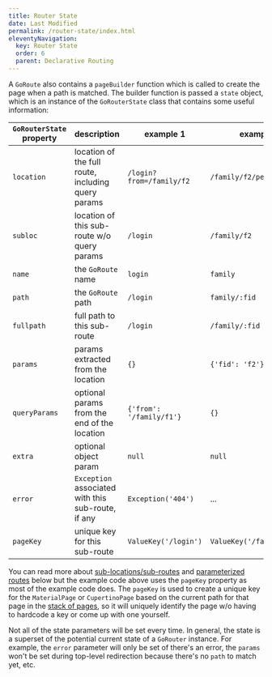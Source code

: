 ```yaml
---
title: Router State
date: Last Modified 
permalink: /router-state/index.html
eleventyNavigation:
  key: Router State
  order: 6
  parent: Declarative Routing
---
```

A `GoRoute` also contains a `pageBuilder` function which is called to create the
page when a path is matched. The builder function is passed a `state` object,
which is an instance of the `GoRouterState` class that contains some useful
information:

| `GoRouterState` property | description | example 1 | example 2 |
| ------------------------ | ----------- | ------- | ------- |
| `location` | location of the full route, including query params | `/login?from=/family/f2` | `/family/f2/person/p1`|
| `subloc` | location of this sub-route w/o query params | `/login` | `/family/f2` |
| `name` | the `GoRoute` name | `login` | `family` |
| `path` | the `GoRoute` path | `/login` | `family/:fid` |
| `fullpath` | full path to this sub-route | `/login` | `/family/:fid` |
| `params` | params extracted from the location | `{}` | `{'fid': 'f2'}` |
| `queryParams` | optional params from the end of the location | `{'from': '/family/f1'}` | `{}` |
| `extra` | optional object param | `null` | `null` |
| `error` | `Exception` associated with this sub-route, if any | `Exception('404')` | ... |
| `pageKey` | unique key for this sub-route | `ValueKey('/login')` | `ValueKey('/family/:fid')` |

You can read more about [sub-locations/sub-routes](/sub-routes) and
[parameterized routes](/parameters) below but the example code above uses the
`pageKey` property as most of the example code does. The `pageKey` is used to
create a unique key for the `MaterialPage` or `CupertinoPage` based on the
current path for that page in the [stack of pages](/sub-routes), so it will
uniquely identify the page w/o having to hardcode a key or come up with one
yourself.

Not all of the state parameters will be set every time. In general, the state is
a superset of the potential current state of a `GoRouter` instance. For example,
the `error` parameter will only be set of there's an error, the `params` won't
be set during top-level redirection because there's no `path` to match yet, etc.
